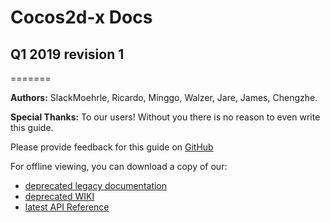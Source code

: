 # Cocos2d-x Docs

## Q1 2019 revision 1
=======

__Authors:__ SlackMoehrle, Ricardo, Minggo, Walzer, Jare, James, Chengzhe.

__Special Thanks:__ To our users! Without you there is no reason to even write this guide.

Please provide feedback for this guide on [GitHub](https://github.com/cocos2d/cocos2d-x-docs)

For offline viewing, you can download a copy of our:

  - [deprecated legacy documentation](https://docs.cocos2d-x.org/manual.tar.gz)
  - [deprecated WIKI](https://docs.cocos2d-x.org/wiki.tar.gz)
  - [latest API Reference](https://docs.cocos2d-x.org/current-api-reference.tar.gz)
